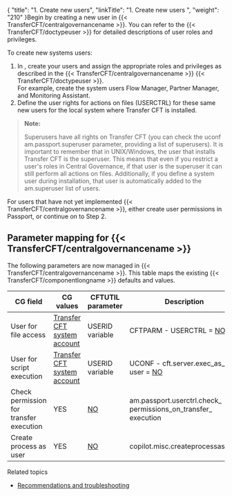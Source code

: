 {
    "title": "1. Create new users",
    "linkTitle": "1. Create new users ",
    "weight": "210"
}Begin by creating a new user in {{< TransferCFT/centralgovernancename  >}}. You can refer to the {{< TransferCFT/doctypeuser  >}} for detailed descriptions of user roles and privileges.

To create new systems users:

1.  In , create your users and assign the appropriate roles and privileges as described in the {{< TransferCFT/centralgovernancename >}} {{< TransferCFT/doctypeuser >}}.  
    For example, create the system users Flow Manager, Partner Manager, and Monitoring Assistant.
2.  Define the user rights for actions on files (USERCTRL) for these same new users for the local system where Transfer CFT is installed.

> **Note:**
>
> Superusers have all rights on Transfer CFT (you can check the uconf am.passport.superuser parameter, providing a list of superusers). It is important to remember that in UNIX/Windows, the user that installs Transfer CFT is the superuser. This means that even if you restrict a user's roles in Central Governance, if that user is the superuser it can still perform all actions on files. Additionally, if you define a system user during installation, that user is automatically added to the am.superuser list of users.

For users that have not yet implemented {{< TransferCFT/centralgovernancename  >}}, either create user permissions in Passport, or continue on to Step 2.

## Parameter mapping for {{< TransferCFT/centralgovernancename  >}}

The following parameters are now managed in {{< TransferCFT/centralgovernancename  >}}. This table maps the existing {{< TransferCFT/componentlongname  >}} defaults and values.


| CG field  | CG values  | CFTUTIL parameter  | Description  |
| --- | --- | --- | --- |
| User for file access  | <u>Transfer CFT system account</u> | USERID variable  | CFTPARM - USERCTRL = <u>NO</u> | YES  | Specifies the account that is used to read/write transferred files.  |
| User for script execution  | <u>Transfer CFT system account</u> | USERID variable  | UCONF - cft.server.exec_as_ user = <u>NO</u> | YES  | Specifies the account that is used to execute scripts. This parameter is not supported on Transfer CFTs running on z/OS and IBM i systems.  |
| Check permission for transfer execution  | YES | <u>NO</u>  | am.passport.userctrl.check_ permissions_on_transfer_ execution  | Checks whether the user has permissions to execute transfers.  |
| Create process as user  | YES | <u>NO</u>  | copilot.misc.createprocessasuser  | Specifies whether Transfer CFT Copilot user must have system rights.  |


Related topics

-   [Recommendations and troubleshooting](../user_rights_tips)

